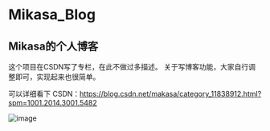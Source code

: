 # Mikasa_Blog

##  Mikasa的个人博客

这个项目在CSDN写了专栏，在此不做过多描述。
关于写博客功能，大家自行调整即可，实现起来也很简单。

可以详细看下
CSDN：https://blog.csdn.net/makasa/category_11838912.html?spm=1001.2014.3001.5482

![image](https://user-images.githubusercontent.com/49192259/177076322-743db700-5719-4c05-8471-5aca1cd018a7.png)
